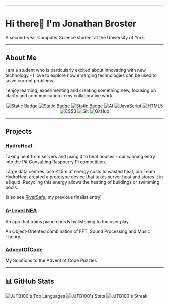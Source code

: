 
---
# Hi there👋 I'm Jonathan Broster
<p>
  A second-year Computer Science student at the University of York.
</p>

---
## About Me
I am a student who is particularly excited about innovating with new technology - I love to explore how emerging technologies can be used to solve current problems.

I enjoy learning, experimenting and creating something new, focusing on clarity and communication in my collaborative work.

<div align="center">
<img alt="Static Badge" src="https://img.shields.io/badge/Python-3776AB" alt="Python"/>
<img alt="Static Badge" src="https://img.shields.io/badge/Java-Green" alt="Java"/>
<img alt="Static Badge" src="https://img.shields.io/badge/Csharp-420039" alt="C#"/>
<img src="https://img.shields.io/badge/AI-12355B" alt="AI"/>
<img src="https://img.shields.io/badge/JavaScript-F7DF1E" alt="JavaScript"/>
<img src="https://img.shields.io/badge/HTML5-E34F26" alt="HTML5"/>
<img src="https://img.shields.io/badge/CSS3-1572B6" alt="CSS3"/>
<img src="https://img.shields.io/badge/Git-F05032" alt="Git"/>
<img src="https://img.shields.io/badge/GitHub-181717" alt="GitHub"/>
</div>

---
## Projects
### [HydroHeat](https://github.com/JJTB100/HydroHeat)
Taking heat from servers and using it to heat houses - our winning entry into the PA Consulting Raspberry Pi competition.

Large data centres lose £1.5m of energy costs to wasted heat, our Team HydroHeat created a prototype device that takes server heat and stores it in a liquid. Recycling this energy allows the heating of buildings or swimming pools.

(also see [RiverSafe](https://github.com/JJTB100/RiverSafe), my previous finalist entry)

### [A-Level NEA](https://github.com/JJTB100/A-Level-NEA)
An app that trains piano chords by listening to the user play.

An Object-Oriented combination of FFT, Sound Processing and Music Theory.

### [AdventOfCode](https://github.com/JJTB100/AdventOfCode)
My Solutions to the Advent of Code Puzzles

---
## 📊 GitHub Stats
![JJTB100's Top Languages](https://github-readme-stats.vercel.app/api/top-langs/?username=JJTB100&theme=vue-dark&show_icons=true&hide_border=true&layout=compact)
![JJTB100's Stats](https://github-readme-stats.vercel.app/api?username=JJTB100&theme=vue-dark&show_icons=true&hide_border=true&count_private=true)
![JJTB100's Streak](https://github-readme-streak-stats.herokuapp.com/?user=JJTB100&theme=vue-dark&hide_border=true)
